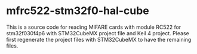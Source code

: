# mfrc522-stm32f0-hal-cube


This is a source code for reading MIFARE cards with module RC522 for stm32f030f4p6 with STM32CubeMX project file and Keil 4 project. Please first regenerate the project files with STM32CubeMX to have the remaining files.
